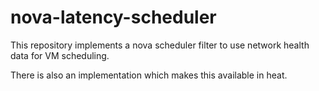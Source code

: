 # nova-latency-scheduler

This repository implements a nova scheduler filter to use network health data for VM scheduling.

There is also an implementation which makes this available in heat.